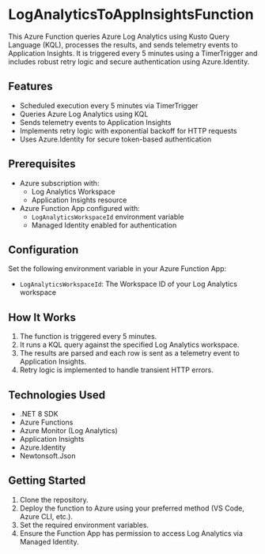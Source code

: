 # LogAnalyticsToAppInsightsFunction

This Azure Function queries Azure Log Analytics using Kusto Query Language (KQL), processes the results, and sends telemetry events to Application Insights. It is triggered every 5 minutes using a TimerTrigger and includes robust retry logic and secure authentication using Azure.Identity.

## Features

- Scheduled execution every 5 minutes via TimerTrigger
- Queries Azure Log Analytics using KQL
- Sends telemetry events to Application Insights
- Implements retry logic with exponential backoff for HTTP requests
- Uses Azure.Identity for secure token-based authentication

## Prerequisites

- Azure subscription with:
  - Log Analytics Workspace
  - Application Insights resource
- Azure Function App configured with:
  - `LogAnalyticsWorkspaceId` environment variable
  - Managed Identity enabled for authentication

## Configuration

Set the following environment variable in your Azure Function App:

- `LogAnalyticsWorkspaceId`: The Workspace ID of your Log Analytics workspace

## How It Works

1. The function is triggered every 5 minutes.
2. It runs a KQL query against the specified Log Analytics workspace.
3. The results are parsed and each row is sent as a telemetry event to Application Insights.
4. Retry logic is implemented to handle transient HTTP errors.

## Technologies Used

- .NET 8 SDK
- Azure Functions
- Azure Monitor (Log Analytics)
- Application Insights
- Azure.Identity
- Newtonsoft.Json

## Getting Started

1. Clone the repository.
2. Deploy the function to Azure using your preferred method (VS Code, Azure CLI, etc.).
3. Set the required environment variables.
4. Ensure the Function App has permission to access Log Analytics via Managed Identity.

